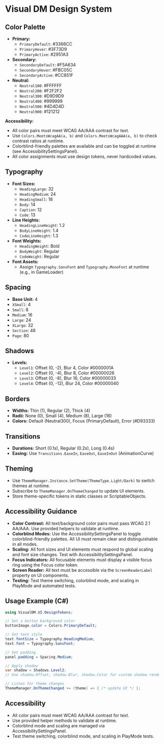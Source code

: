 # Visual DM Design System

## Color Palette

- **Primary:**
  - `PrimaryDefault`: #3366CC
  - `PrimaryHover`: #3F73D9
  - `PrimaryActive`: #2951A3
- **Secondary:**
  - `SecondaryDefault`: #F5A634
  - `SecondaryHover`: #FBC05C
  - `SecondaryActive`: #CC851F
- **Neutral:**
  - `Neutral100`: #FFFFFF
  - `Neutral200`: #F2F2F2
  - `Neutral300`: #D9D9D9
  - `Neutral400`: #999999
  - `Neutral500`: #4D4D4D
  - `Neutral900`: #121212

**Accessibility:**
- All color pairs must meet WCAG AA/AAA contrast for text.
- Use `Colors.MeetsWcagAA(a, b)` and `Colors.MeetsWcagAAA(a, b)` to check contrast ratios at runtime.
- Colorblind-friendly palettes are available and can be toggled at runtime (see AccessibilitySettingsPanel).
- All color assignments must use design tokens, never hardcoded values.

## Typography

- **Font Sizes:**
  - `HeadingLarge`: 32
  - `HeadingMedium`: 24
  - `HeadingSmall`: 18
  - `Body`: 14
  - `Caption`: 12
  - `Code`: 13
- **Line Heights:**
  - `HeadingLineHeight`: 1.2
  - `BodyLineHeight`: 1.4
  - `CodeLineHeight`: 1.3
- **Font Weights:**
  - `HeadingWeight`: Bold
  - `BodyWeight`: Regular
  - `CodeWeight`: Regular
- **Font Assets:**
  - Assign `Typography.SansFont` and `Typography.MonoFont` at runtime (e.g., in GameLoader)

## Spacing

- **Base Unit:** 4
- `XSmall`: 4
- `Small`: 8
- `Medium`: 16
- `Large`: 24
- `XLarge`: 32
- `Section`: 48
- `Page`: 80

## Shadows

- **Levels:**
  - `Level1`: Offset (0, -2), Blur 4, Color #0000001A
  - `Level2`: Offset (0, -4), Blur 8, Color #00000026
  - `Level3`: Offset (0, -8), Blur 16, Color #00000033
  - `Level4`: Offset (0, -12), Blur 24, Color #00000040

## Borders

- **Widths:** Thin (1), Regular (2), Thick (4)
- **Radii:** None (0), Small (4), Medium (8), Large (16)
- **Colors:** Default (Neutral300), Focus (PrimaryDefault), Error (#D93333)

## Transitions

- **Durations:** Short (0.1s), Regular (0.2s), Long (0.4s)
- **Easing:** Use `Transitions.EaseIn`, `EaseOut`, `EaseInOut` (AnimationCurve)

## Theming

- Use `ThemeManager.Instance.SetTheme(ThemeType.Light/Dark)` to switch themes at runtime.
- Subscribe to `ThemeManager.OnThemeChanged` to update UI elements.
- Store theme-specific tokens in static classes or ScriptableObjects.

## Accessibility Guidance
- **Color Contrast:** All text/background color pairs must pass WCAG 2.1 AA/AAA. Use provided helpers to validate at runtime.
- **Colorblind Modes:** Use the AccessibilitySettingsPanel to toggle colorblind-friendly palettes. All UI must remain clear and distinguishable in all modes.
- **Scaling:** All font sizes and UI elements must respond to global scaling and font size changes. Test with AccessibilitySettingsPanel.
- **Focus Indicators:** All focusable elements must display a visible focus ring using the Focus color token.
- **Screen Reader:** All text must be accessible via the `ScreenReaderLabel` property on UI components.
- **Testing:** Test theme switching, colorblind mode, and scaling in PlayMode and automated tests.

## Usage Example (C#)

```csharp
using VisualDM.UI.DesignTokens;

// Set a button background color
buttonImage.color = Colors.PrimaryDefault;

// Set text style
text.fontSize = Typography.HeadingMedium;
text.font = Typography.SansFont;

// Set padding
panel.padding = Spacing.Medium;

// Apply shadow
var shadow = Shadows.Level2;
// Use shadow.Offset, shadow.Blur, shadow.Color for custom shadow rendering

// Listen for theme changes
ThemeManager.OnThemeChanged += (theme) => { /* update UI */ };
```

## Accessibility
- All color pairs must meet WCAG AA/AAA contrast for text.
- Use provided helper methods to validate at runtime.
- Colorblind mode and scaling are managed via AccessibilitySettingsPanel.
- Test theme switching, colorblind mode, and scaling in PlayMode tests. 